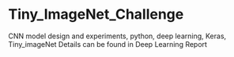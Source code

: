 # Tiny_ImageNet_Challenge
CNN model design and experiments, python, deep learning, Keras, Tiny_imageNet
Details can be found in Deep Learning Report
